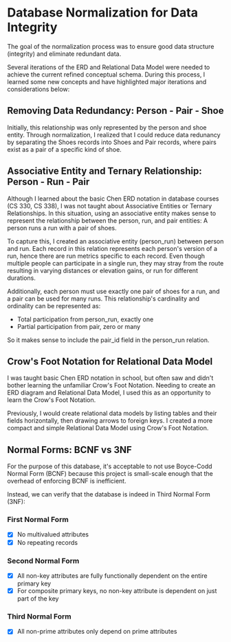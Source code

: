 # Database Normalization for Data Integrity
The goal of the normalization process was to ensure good data structure (integrity) and eliminate redundant data.

Several iterations of the ERD and Relational Data Model were needed to achieve the current refined conceptual schema. During this process, I learned some new concepts and have highlighted major iterations and considerations below:

## Removing Data Redundancy: Person - Pair - Shoe
Initially, this relationship was only represented by the person and shoe entity. Through normalization, I realized that I could reduce data redunancy by separating the Shoes records into Shoes and Pair records, where pairs exist as a pair of a specific kind of shoe.

## Associative Entity and Ternary Relationship: Person - Run - Pair
Although I learned about the basic Chen ERD notation in database courses (CS 330, CS 338), I was not taught about Associative Entities or Ternary Relationships. In this situation, using an associative entity makes sense to represent the relationship between the person, run, and pair entities: A person runs a run with a pair of shoes. 

To capture this, I created an associative entity (person_run) between person and run. Each record in this relation represents each person's version of a run, hence there are run metrics specific to each record. Even though multiple people can participate in a single run, they may stray from the route resulting in varying distances or elevation gains, or run for different durations.

Additionally, each person must use exactly one pair of shoes for a run, and a pair can be used for many runs. This relationship's cardinality and ordinality can be represented as:
- Total participation from person_run, exactly one
- Partial participation from pair, zero or many

So it makes sense to include the pair_id field in the person_run relation.

## Crow's Foot Notation for Relational Data Model
I was taught basic Chen ERD notation in school, but often saw and didn't bother learning the unfamiliar Crow's Foot Notation. Needing to create an ERD diagram and Relational Data Model, I used this as an opportunity to learn the Crow's Foot Notation.

Previously, I would create relational data models by listing tables and their fields horizontally, then drawing arrows to foreign keys. I created a more compact and simple Relational Data Model using Crow's Foot Notation.

## Normal Forms: BCNF vs 3NF
For the purpose of this database, it's acceptable to not use Boyce-Codd Normal Form (BCNF) because this project is small-scale enough that the overhead of enforcing BCNF is inefficient.

Instead, we can verify that the database is indeed in Third Normal Form (3NF):

### First Normal Form
- [x] No multivalued attributes
- [x] No repeating records

### Second Normal Form
- [x] All non-key attributes are fully functionally dependent on the entire primary key
- [x] For composite primary keys, no non-key attribute is dependent on just part of the key

### Third Normal Form
- [x] All non-prime attributes only depend on prime attributes
